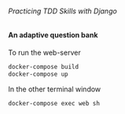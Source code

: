 ###### Practicing TDD Skills with Django
#### An adaptive question bank


To run the web-server 
```bash
docker-compose build
docker-compose up
``` 

In the other terminal window
```bash
docker-compose exec web sh
``` 

